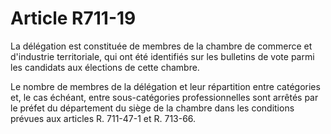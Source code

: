# Article R711-19

La délégation est constituée de membres de la chambre de commerce et d'industrie territoriale, qui ont été identifiés sur les bulletins de vote parmi les candidats aux élections de cette chambre.

Le nombre de membres de la délégation et leur répartition entre catégories et, le cas échéant, entre sous-catégories professionnelles sont arrêtés par le préfet du département du siège de la chambre dans les conditions prévues aux articles R. 711-47-1 et R. 713-66.

